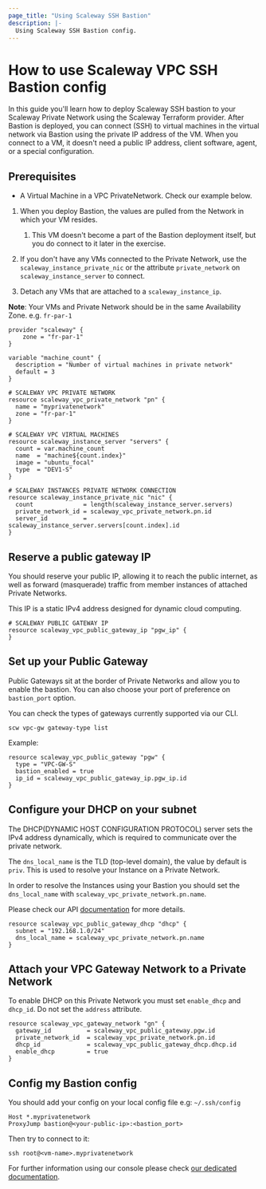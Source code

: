 ```yaml
---
page_title: "Using Scaleway SSH Bastion"
description: |-
  Using Scaleway SSH Bastion config.
---
```


# How to use Scaleway VPC SSH Bastion config

In this guide you'll learn how to deploy Scaleway SSH bastion to your Scaleway Private Network using the Scaleway Terraform provider.
After Bastion is deployed, you can connect (SSH) to virtual machines in the virtual network via Bastion using the private IP address of the VM.
When you connect to a VM, it doesn't need a public IP address, client software, agent, or a special configuration.

## Prerequisites

*	A Virtual Machine in a VPC PrivateNetwork. Check our example below.

1. When you deploy Bastion, the values are pulled from the Network in which your VM resides.
   1. This VM doesn't become a part of the Bastion deployment itself, but you do connect to it later in the exercise.

2. If you don't have any VMs connected to the Private Network, use the `scaleway_instance_private_nic` or the attribute `private_network` on `scaleway_instance_server` to connect.

3. Detach any VMs that are attached to a `scaleway_instance_ip`.

  **Note**: Your VMs and Private Network should be in the same Availability Zone. e.g. `fr-par-1`

```hcl
provider "scaleway" {
	zone = "fr-par-1"
}
```

```hcl
variable "machine_count" {
  description = "Number of virtual machines in private network"
  default = 3
}

# SCALEWAY VPC PRIVATE NETWORK
resource scaleway_vpc_private_network "pn" {
  name = "myprivatenetwork"
  zone = "fr-par-1"
}

# SCALEWAY VPC VIRTUAL MACHINES
resource scaleway_instance_server "servers" {
  count	= var.machine_count
  name 	= "machine${count.index}"
  image = "ubuntu_focal"
  type  = "DEV1-S"
}

# SCALEWAY INSTANCES PRIVATE NETWORK CONNECTION
resource scaleway_instance_private_nic "nic" {
  count              = length(scaleway_instance_server.servers)
  private_network_id = scaleway_vpc_private_network.pn.id
  server_id          = scaleway_instance_server.servers[count.index].id
}
```

## Reserve a public gateway IP

You should reserve your public IP, allowing it to reach the public internet, as well as forward (masquerade) traffic from member instances of attached Private Networks.

This IP is a static IPv4 address designed for dynamic cloud computing.

```hcl
# SCALEWAY PUBLIC GATEWAY IP
resource scaleway_vpc_public_gateway_ip "pgw_ip" {
}
```

## Set up your Public Gateway

Public Gateways sit at the border of Private Networks and allow you to enable the bastion.
You can also choose your port of preference on `bastion_port` option.

You can check the types of gateways currently supported via our CLI.

```shell
scw vpc-gw gateway-type list
```

Example:

```hcl
resource scaleway_vpc_public_gateway "pgw" {
  type = "VPC-GW-S"
  bastion_enabled = true
  ip_id = scaleway_vpc_public_gateway_ip.pgw_ip.id
}
```

## Configure your DHCP on your subnet

The DHCP(DYNAMIC HOST CONFIGURATION PROTOCOL) server sets the IPv4 address dynamically,
which is required to communicate over the private network.

The `dns_local_name` is the TLD (top-level domain), the value by default is `priv`.
This is used to resolve your Instance on a Private Network.

In order to resolve the Instances using your Bastion you should set the `dns_local_name` with `scaleway_vpc_private_network.pn.name`.

Please check our API [documentation](https://developers.scaleway.com/en/products/vpc-gw/api/v1/#dns-local-name-5b691b) for more details.

```hcl
resource scaleway_vpc_public_gateway_dhcp "dhcp" {
  subnet = "192.168.1.0/24"
  dns_local_name = scaleway_vpc_private_network.pn.name
}
```

## Attach your VPC Gateway Network to a Private Network

To enable DHCP on this Private Network you must set `enable_dhcp` and `dhcp_id`.
Do not set the `address` attribute.

```hcl
resource scaleway_vpc_gateway_network "gn" {
  gateway_id          = scaleway_vpc_public_gateway.pgw.id
  private_network_id  = scaleway_vpc_private_network.pn.id
  dhcp_id             = scaleway_vpc_public_gateway_dhcp.dhcp.id
  enable_dhcp         = true
}
```

## Config my Bastion config

You should add your config on your local config file e.g: `~/.ssh/config`

```
Host *.myprivatenetwork
ProxyJump bastion@<your-public-ip>:<bastion_port>
```

Then try to connect to it:

```shell
ssh root@<vm-name>.myprivatenetwork
```

For further information using our console please check [our dedicated documentation](https://www.scaleway.com/en/docs/network/vpc/how-to/use-ssh-bastion/).